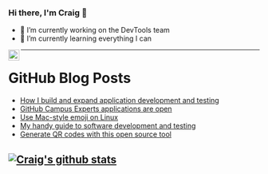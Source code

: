 ### Hi there, I'm Craig 👋

<!--
**CraigTeelFugro/CraigTeelFugro** is a ✨ _special_ ✨ repository because its `README.md` (this file) appears on your GitHub profile.

Here are some ideas to get you started:
-->

- 🔭 I’m currently working on the DevTools team
- 🌱 I’m currently learning everything I can

[<img align="left" alt="Craig Teel | LinkedIn" width="22px" src="https://cdn.jsdelivr.net/npm/simple-icons@v3/icons/linkedin.svg" />][linkedin]

---

# GitHub Blog Posts

<!-- BLOG-POST-LIST:START -->
- [How I build and expand application development and testing](https://opensource.com/article/21/2/build-expand-software)
- [GitHub Campus Experts applications are open](https://github.blog/2021-02-01-github-campus-experts-applications-are-open/)
- [Use Mac-style emoji on Linux](https://opensource.com/article/21/2/emoji-linux)
- [My handy guide to software development and testing](https://opensource.com/article/21/2/development-guide)
- [Generate QR codes with this open source tool](https://opensource.com/article/21/2/zint-barcode-generator)
<!-- BLOG-POST-LIST:END -->

## [![Craig's github stats](https://github-readme-stats.vercel.app/api?username=craigteelfugro)](https://github.com/anuraghazra/github-readme-stats)


[linkedin]: https://linkedin.com/in/craig-teel-b8786771
